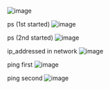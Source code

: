 ![image](https://github.com/user-attachments/assets/191c651e-9d9b-439f-87b7-0fb50720e716)

ps (1st started)
![image](https://github.com/user-attachments/assets/41be000f-cca8-4741-b098-d2006bb3a3dd)

ps (2nd started)
![image](https://github.com/user-attachments/assets/81ee5c57-1ad7-4e85-9263-e8cb8b3dd2d2)

ip_addressed in network
![image](https://github.com/user-attachments/assets/f7200270-1919-428d-8881-0b83f505c4eb)

ping first
![image](https://github.com/user-attachments/assets/42563822-acf6-4fef-8ae3-a702997d56c4)

ping second
![image](https://github.com/user-attachments/assets/e5cfdc5a-8713-4199-9cc9-77d6806e9805)
